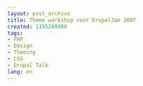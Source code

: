 ```yaml
---
layout: post_archive
title: Theme workshop voor DrupalJam 2007
created: 1195289980
tags:
- PHP
- Design
- Theming
- CSS
- Drupal Talk
lang: en
---
```


